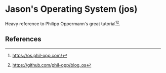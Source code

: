 # Jason's Operating System (jos)

Heavy reference to Philipp Oppermann's great tutorial[^1][^2].


## References

[^1]: https://os.phil-opp.com/
[^2]: https://github.com/phil-opp/blog_os
[^3]: https://wiki.osdev.org/Expanded_Main_Page
